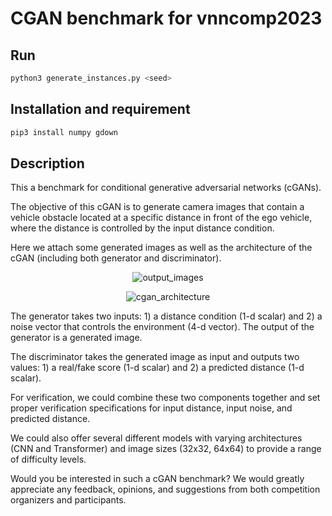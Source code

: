 # CGAN benchmark for vnncomp2023

Run
----------------------

```bash
python3 generate_instances.py <seed>
```

Installation and requirement
----------------------

```bash
pip3 install numpy gdown
```


Description
----------------------
This a benchmark for conditional generative adversarial networks (cGANs).

The objective of this cGAN is to generate camera images that contain a vehicle obstacle located at a specific distance in front of the ego vehicle, where the distance is controlled by the input distance condition.

Here we attach some generated images as well as the architecture of the cGAN (including both generator and discriminator).

<p align="center">
    <img alt="output_images" src="https://github.com/stanleybak/vnncomp2023/assets/29678149/fd6a36fd-42dd-4361-b28f-c485d494c87e">
</p>
<p align="center">    
    <img alt="cgan_architecture" src="https://github.com/stanleybak/vnncomp2023/assets/29678149/51a653bd-dbdd-4944-ab14-23be3370f565">
</p>

The generator takes two inputs: 1) a distance condition (1-d scalar) and 2) a noise vector that controls the environment (4-d vector). The output of the generator is a generated image.

The discriminator takes the generated image as input and outputs two values: 1) a real/fake score (1-d scalar) and 2) a predicted distance (1-d scalar).

For verification, we could combine these two components together and set proper verification specifications for input distance, input noise, and predicted distance.

We could also offer several different models with varying architectures (CNN and Transformer) and image sizes (32x32, 64x64) to provide a range of difficulty levels.

Would you be interested in such a cGAN benchmark? We would greatly appreciate any feedback, opinions, and suggestions from both competition organizers and participants.
            